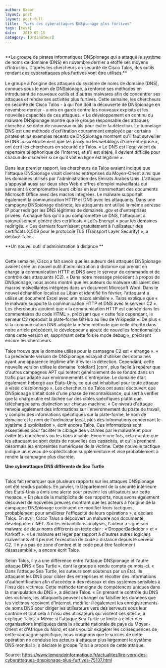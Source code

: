 ```yaml
---
author: Bacar
layout: post
layout: post-full
title:  "Vers des cyberattaques DNSpionage plus furtives"
tags: [text]
date:   2019-05-15
category: [Ordinateur]
---
```

<br/>
**Le groupe de pirates informatiques DNSpionage qui a attaqué le système de noms de domaine (DNS) en novembre dernier a étoffé ses moyens d'intrusion. D'après les chercheurs en sécurité de Cisco Talos, des outils rendant ces cyberattaques plus furtives vont être utilisés.**

<br/>

<br/>
Le groupe à l'origine des attaques du système de noms de domaine (DNS), connues sous le nom de DNSpionage, a renforcé ses méthodes en introduisant de nouveaux outils et d'autres malwares afin de concentrer ses attaques et rendre ses activités plus furtives. Cette semaine, les chercheurs en sécurité de Cisco Talos - à qui l'on doit la découverte de DNSpionage en novembre dernier - a mis en garde contre les nouveaux exploits et les nouvelles capacités de ces attaques. « Le développement en continu du malware DNSpionage montre que le groupe responsable des attaques cherche à se doter de nouveaux outils pour éviter la détection. Le tunnelage DNS est une méthode d'exfiltration couramment employée par certains pirates et les exemples récents de DNSpionage montrent qu'il faut surveiller le DNS aussi étroitement que les proxy ou les webblogs d'une entreprise », ont écrit les chercheurs en sécurité de Talos. « Le DNS est l'équivalent du répertoire téléphonique de l'Internet, et s'il est altéré, il devient difficile pour chacun de discerner si ce qu'il voit en ligne est légitime ».
<br/>

<br/>
Dans leur premier rapport, les chercheurs de Talos avaient indiqué que l'attaque DNSpionage visait diverses entreprises du Moyen-Orient ainsi que les domaines utilisés par l'administration des Emirats Arabes Unis. L'attaque s'appuyait aussi sur deux sites Web d'offres d'emploi malveillants qui servaient à compromettre leurs cibles en leur transmettant des documents Microsoft Office avec des macros intégrées. Le malware supportait également la communication HTTP et DNS avec les attaquants. Dans une campagne DNSpionage distincte, les attaquants ont utilisé la même adresse IP pour rediriger les DNS légitimes de domaines .gov et d'entreprises privées. A chaque fois qu'il a pu compromettre un DNS, l'attaquant a soigneusement généré des certificats « Let's Encrypt » pour les domaines redirigés. « Ces derniers fournissent gratuitement à l'utilisateur des certificats X.509 pour le protocole TLS (Transport Layer Security) », a déclaré Talos.
<br/>

**Un nouvel outil d'administration à distance **

<br/>
Cette semaine, Cisco a fait savoir que les auteurs des attaques DNSpionage avaient créé un nouvel outil d'administration à distance qui prenait en charge la communication HTTP et DNS avec le serveur de commande et de contrôle des attaquants (C2). « Dans notre message précédent à propos de DNSpionage, nous avons montré que les auteurs du malware utilisaient des macros malveillantes intégrées dans un document Microsoft Word. Dans le nouvel échantillon localisé au Liban et identifié fin février, l'attaquant a utilisé un document Excel avec une macro similaire ». Talos explique que « le malware supporte la communication HTTP et DNS avec le serveur C2 ». Les chercheurs ajoutent que « la communication HTTP est cachée dans les commentaires du code HTML », précisant que « cette fois cependant, le serveur C2 reproduit la plate-forme GitHub au lieu de Wikipedia ». De plus « si la communication DNS adopte la même méthode que celle décrite dans notre article précédent, le développeur a ajouté de nouvelles fonctionnalités dans cette version et, supprimant cette fois le mode debug », précisent encore les chercheurs.
<br/>

<br/>
Talos trouve que le domaine utilisé pour la campagne C2 est « étrange ». « La précédente version de DNSpionage essayait d'utiliser des domaines ayant une apparence légitime afin d'éviter la détection. Cependant, cette nouvelle version utilise le domaine 'coldfart[.]com', plus facile à repérer que d'autres campagnes APT qui tentent généralement de se fondre dans un trafic plus adapté aux environnements d'entreprise. Le domaine était également hébergé aux États-Unis, ce qui est inhabituel pour toute attaque à visée d'espionnage ». Les chercheurs de Talos ont aussi découvert que DNSpionage s'était doté d'une phase de reconnaissance, qui sert à vérifier que la charge utile est lâchée sur des cibles spécifiques plutôt que téléchargée sans distinction sur chaque machine. « Ce niveau d'attaque renvoie également des informations sur l'environnement du poste de travail, y compris des informations spécifiques sur la plate-forme, le nom de domaine et le nom de l'ordinateur local, plus des informations concernant le système d'exploitation », écrit encore Talos. Ces informations sont essentielles pour faciliter le ciblage des victimes par le malware et pour éviter les chercheurs ou les bacs à sable. Encore une fois, cela montre que les attaquant se sont dotés de nouvelles des capacités, et qu'ils prennent désormais les empreintes numériques de la victime. Cette nouvelle tactique indique un niveau de sophistication supplémentaire et vise probablement à rendre la campagne plus discrète.
<br/>

**Une cyberattaque DNS différente de Sea Turtle**

<br/>
Talos fait remarquer que plusieurs rapports sur les attaques DNSpionage ont été rendus publics. En janvier, le Département de la sécurité intérieure des États-Unis a émis une alerte pour prévenir les utilisateurs sur cette menace. « En plus de la multiplicité de ces rapports, nous avons également découvert de nouvelles preuves montrant que les acteurs à l'origine de la campagne DNSpionage continuent de modifier leurs tactiques, probablement pour améliorer l'efficacité de leurs opérations », a déclaré Talos. En avril, Cisco Talos a découvert un malware non documenté, développé en .NET. Sur les échantillons analysés, l'auteur a signé son malware de deux noms différents en texte clair : « DropperBackdoor » et « Karkoff ». « Le malware est léger par rapport à d'autres autres logiciels malveillants et il permet l'exécution de code à distance depuis le serveur C2. Il n'y a pas de zone d'ombre et le code peut être facilement désassemblé », a encore écrit Talos.
<br/>

<br/>
Selon Talos, il y a une différence entre l'attaque DNSpionage et l'autre attaque DNS « Sea Turtle », dont le groupe a rendu compte ce mois-ci. « Dans l'attaque Sea Turtle, les auteurs sont soutenus par un État. Ils attaquent les DNS pour cibler des entreprises et récolter des informations d'authentification afin d'accéder à des réseaux et des systèmes sensibles à l'insu des victimes. Cette méthode témoigne de compétences uniques dans la manipulation du DNS », a déclaré Talos. « En prenant le contrôle du DNS des victimes, les attaquants peuvent changer ou falsifier les données que les victimes reçoivent d'Internet, modifier illégalement les enregistrements de noms DNS pour diriger les utilisateurs vers des serveurs sous leur contrôle et tout cela à l'insu des utilisateurs qui visitent ces sites », a expliqué Talos. « Même si l'attaque Sea Turtle se limite à cibler des organisations impliquées dans la sécurité nationale de pays du Moyen-Orient et d'Afrique du Nord, et sans vouloir exagérer les conséquences de cette campagne spécifique, nous craignons que le succès de cette opération ne conduise les acteurs à attaquer plus largement le système DNS mondial », a déclaré le groupe Talos à propos de cette attaque.
<br/>

Source: <https://www.lemondeinformatique.fr/actualites/lire-vers-des-cyberattaques-dnspionage-plus-furtives-75107.html> 

